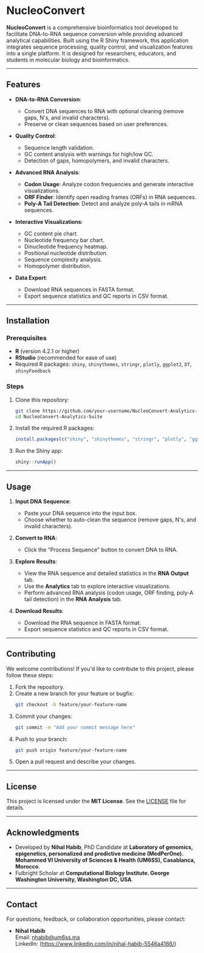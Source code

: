 # NucleoConvert 

**NucleoConvert** is a comprehensive bioinformatics tool developed to facilitate DNA-to-RNA sequence conversion while providing advanced analytical capabilities. Built using the R Shiny framework, this application integrates sequence processing, quality control, and visualization features into a single platform. It is designed for researchers, educators, and students in molecular biology and bioinformatics.

---

## Features

- **DNA-to-RNA Conversion**:
  - Convert DNA sequences to RNA with optional cleaning (remove gaps, N's, and invalid characters).
  - Preserve or clean sequences based on user preferences.

- **Quality Control**:
  - Sequence length validation.
  - GC content analysis with warnings for high/low GC.
  - Detection of gaps, homopolymers, and invalid characters.

- **Advanced RNA Analysis**:
  - **Codon Usage**: Analyze codon frequencies and generate interactive visualizations.
  - **ORF Finder**: Identify open reading frames (ORFs) in RNA sequences.
  - **Poly-A Tail Detection**: Detect and analyze poly-A tails in mRNA sequences.

- **Interactive Visualizations**:
  - GC content pie chart.
  - Nucleotide frequency bar chart.
  - Dinucleotide frequency heatmap.
  - Positional nucleotide distribution.
  - Sequence complexity analysis.
  - Homopolymer distribution.

- **Data Export**:
  - Download RNA sequences in FASTA format.
  - Export sequence statistics and QC reports in CSV format.

---

## Installation

### Prerequisites
- **R** (version 4.2.1 or higher)
- **RStudio** (recommended for ease of use)
- Required R packages: `shiny`, `shinythemes`, `stringr`, `plotly`, `ggplot2`, `DT`, `shinyFeedback`

### Steps
1. Clone this repository:
   ```bash
   git clone https://github.com/your-username/NucleoConvert-Analytics-Suite.git
   cd NucleoConvert-Analytics-Suite
   ```

2. Install the required R packages:
   ```R
   install.packages(c("shiny", "shinythemes", "stringr", "plotly", "ggplot2", "DT", "shinyFeedback"))
   ```

3. Run the Shiny app:
   ```R
   shiny::runApp()
   ```

---

## Usage

1. **Input DNA Sequence**:
   - Paste your DNA sequence into the input box.
   - Choose whether to auto-clean the sequence (remove gaps, N's, and invalid characters).

2. **Convert to RNA**:
   - Click the "Process Sequence" button to convert DNA to RNA.

3. **Explore Results**:
   - View the RNA sequence and detailed statistics in the **RNA Output** tab.
   - Use the **Analytics** tab to explore interactive visualizations.
   - Perform advanced RNA analysis (codon usage, ORF finding, poly-A tail detection) in the **RNA Analysis** tab.

4. **Download Results**:
   - Download the RNA sequence in FASTA format.
   - Export sequence statistics and QC reports in CSV format.

---

## Contributing

We welcome contributions! If you'd like to contribute to this project, please follow these steps:

1. Fork the repository.
2. Create a new branch for your feature or bugfix:
   ```bash
   git checkout -b feature/your-feature-name
   ```
3. Commit your changes:
   ```bash
   git commit -m "Add your commit message here"
   ```
4. Push to your branch:
   ```bash
   git push origin feature/your-feature-name
   ```
5. Open a pull request and describe your changes.

---

## License

This project is licensed under the **MIT License**. See the [LICENSE](LICENSE) file for details.

---

## Acknowledgments

- Developed by **Nihal Habib**, PhD Candidate at **Laboratory of genomics, epigenetics, personalized and predictive medicine (MedPerOne). Mohammed VI University of Sciences & Health (UM6SS), Casablanca, Morocco**.
- Fulbright Scholar at **Computational Biology Institute. George Washington University, Washington DC, USA**.


---

## Contact

For questions, feedback, or collaboration opportunities, please contact:

- **Nihal Habib**  
  Email: nhabib@um6ss.ma  
  LinkedIn: (https://www.linkedin.com/in/nihal-habib-5546a4166/)


